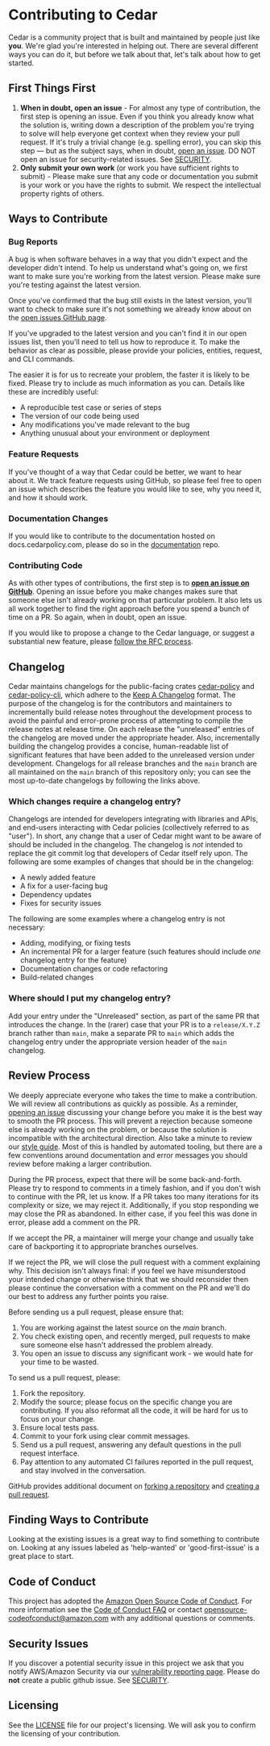 # Contributing to Cedar

Cedar is a community project that is built and maintained by people just like **you**. We're glad you're interested in helping out. There are several different ways you can do it, but before we talk about that, let's talk about how to get started.

## First Things First

1. **When in doubt, open an issue** - For almost any type of contribution, the first step is opening an issue. Even if you think you already know what the solution is, writing down a description of the problem you're trying to solve will help everyone get context when they review your pull request. If it's truly a trivial change (e.g. spelling error), you can skip this step — but as the subject says, when in doubt, [open an issue](https://github.com/cedar-policy/cedar/issues). DO NOT open an issue for security-related issues. See [SECURITY](SECURITY.md).
2. **Only submit your own work**  (or work you have sufficient rights to submit) - Please make sure that any code or documentation you submit is your work or you have the rights to submit. We respect the intellectual property rights of others.

## Ways to Contribute

### Bug Reports

A bug is when software behaves in a way that you didn't expect and the developer didn't intend. To help us understand what's going on, we first want to make sure you're working from the latest version. Please make sure you're testing against the latest version.

Once you've confirmed that the bug still exists in the latest version, you'll want to check to make sure it's not something we already know about on the [open issues GitHub page](https://github.com/cedar-policy/cedar/issues).

If you've upgraded to the latest version and you can't find it in our open issues list, then you'll need to tell us how to reproduce it. To make the behavior as clear as possible, please provide your policies, entities, request, and CLI commands.

The easier it is for us to recreate your problem, the faster it is likely to be fixed. Please try to include as much information as you can. Details like these are incredibly useful:

* A reproducible test case or series of steps
* The version of our code being used
* Any modifications you've made relevant to the bug
* Anything unusual about your environment or deployment

### Feature Requests

If you've thought of a way that Cedar could be better, we want to hear about it. We track feature requests using GitHub, so please feel free to open an issue which describes the feature you would like to see, why you need it, and how it should work.

### Documentation Changes

If you would like to contribute to the documentation hosted on docs.cedarpolicy.com, please do so in the [documentation](https://github.com/cedar-policy/cedar-docs) repo.

### Contributing Code

As with other types of contributions, the first step is to [**open an issue on GitHub**](https://github.com/cedar-policy/cedar/issues). Opening an issue before you make changes makes sure that someone else isn't already working on that particular problem. It also lets us all work together to find the right approach before you spend a bunch of time on a PR. So again, when in doubt, open an issue.

If you would like to propose a change to the Cedar language, or suggest a substantial new feature, please [follow the RFC process](https://github.com/cedar-policy/rfcs).

## Changelog

Cedar maintains changelogs for the public-facing crates [cedar-policy](https://github.com/cedar-policy/cedar/blob/main/cedar-policy/CHANGELOG.md) and [cedar-policy-cli](https://github.com/cedar-policy/cedar/blob/main/cedar-policy-cli/CHANGELOG.md), which adhere to the [Keep A Changelog](https://keepachangelog.com/en/1.0.0/) format. The purpose of the changelog is for the contributors and maintainers to incrementally build release notes throughout the development process to avoid the painful and error-prone process of attempting to compile the release notes at release time. On each release the "unreleased" entries of the changelog are moved under the appropriate header. Also, incrementally building the changelog provides a concise, human-readable list of significant features that have been added to the unreleased version under development. Changelogs for all release branches and the `main` branch are all maintained on the `main` branch of this repository only; you can see the most up-to-date changelogs by following the links above.

### Which changes require a changelog entry?

Changelogs are intended for developers integrating with libraries and APIs, and end-users interacting with Cedar policies (collectively referred to as "user"). In short, any change that a user of Cedar might want to be aware of should be included in the changelog. The changelog is *not* intended to replace the git commit log that developers of Cedar itself rely upon. The following are some examples of changes that should be in the changelog:

* A newly added feature
* A fix for a user-facing bug
* Dependency updates
* Fixes for security issues

The following are some examples where a changelog entry is not necessary:

* Adding, modifying, or fixing tests
* An incremental PR for a larger feature (such features should include *one* changelog entry for the feature)
* Documentation changes or code refactoring
* Build-related changes

### Where should I put my changelog entry?

Add your entry under the "Unreleased" section, as part of the same PR that introduces the change.
In the (rarer) case that your PR is to a `release/X.Y.Z` branch rather than `main`, make a separate PR to `main` which adds the changelog entry under the appropriate version header of the `main` changelog.

## Review Process

We deeply appreciate everyone who takes the time to make a contribution. We will review all contributions as quickly as possible. As a reminder, [opening an issue](https://github.com/cedar-policy/cedar/issues) discussing your change before you make it is the best way to smooth the PR process. This will prevent a rejection because someone else is already working on the problem, or because the solution is incompatible with the architectural direction.
Also take a minute to review our [style guide](style_guide.md). Most of this is handled by automated tooling, but there are a few conventions around documentation and error messages you should review before making a larger contribution.

During the PR process, expect that there will be some back-and-forth. Please try to respond to comments in a timely fashion, and if you don't wish to continue with the PR, let us know. If a PR takes too many iterations for its complexity or size, we may reject it. Additionally, if you stop responding we may close the PR as abandoned. In either case, if you feel this was done in error, please add a comment on the PR.

If we accept the PR, a maintainer will merge your change and usually take care of backporting it to appropriate branches ourselves.

If we reject the PR, we will close the pull request with a comment explaining why. This decision isn't always final: if you feel we have misunderstood your intended change or otherwise think that we should reconsider then please continue the conversation with a comment on the PR and we'll do our best to address any further points you raise.

 Before sending us a pull request, please ensure that:

1. You are working against the latest source on the *main* branch.
2. You check existing open, and recently merged, pull requests to make sure someone else hasn't addressed the problem already.
3. You open an issue to discuss any significant work - we would hate for your time to be wasted.

To send us a pull request, please:

1. Fork the repository.
2. Modify the source; please focus on the specific change you are contributing. If you also reformat all the code, it will be hard for us to focus on your change.
3. Ensure local tests pass.
4. Commit to your fork using clear commit messages.
5. Send us a pull request, answering any default questions in the pull request interface.
6. Pay attention to any automated CI failures reported in the pull request, and stay involved in the conversation.

GitHub provides additional document on [forking a repository](https://help.github.com/articles/fork-a-repo/) and [creating a pull request](https://help.github.com/articles/creating-a-pull-request/).

## Finding Ways to Contribute

Looking at the existing issues is a great way to find something to contribute on. Looking at any issues labeled as 'help-wanted' or 'good-first-issue' is a great place to start.

## Code of Conduct

This project has adopted the [Amazon Open Source Code of Conduct](https://aws.github.io/code-of-conduct). For more information see the [Code of Conduct FAQ](https://aws.github.io/code-of-conduct-faq) or contact [opensource-codeofconduct@amazon.com](mailto:opensource-codeofconduct@amazon.com) with any additional questions or comments.

## Security Issues

If you discover a potential security issue in this project we ask that you notify AWS/Amazon Security via our [vulnerability reporting page](http://aws.amazon.com/security/vulnerability-reporting/). Please do **not** create a public github issue. See [SECURITY](SECURITY.md).

## Licensing

See the [LICENSE](LICENSE) file for our project's licensing. We will ask you to confirm the licensing of your contribution.
